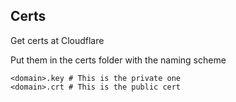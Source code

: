 ## Certs

Get certs at Cloudflare

Put them in the certs folder with the naming scheme

```
<domain>.key # This is the private one
<domain>.crt # This is the public cert
```